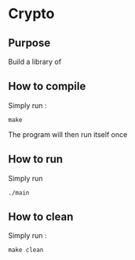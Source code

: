 # Crypto

## Purpose

Build a library of

## How to compile

Simply run :
```
make
```
The program will then run itself once

## How to run

Simply run
```
./main
```

## How to clean

Simply run :
```
make clean
```